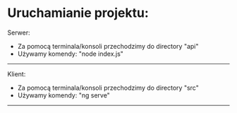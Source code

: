 # Uruchamianie projektu:

  Serwer:
- Za pomocą terminala/konsoli przechodzimy do directory "api"
- Używamy komendy: "node index.js"
___________________________________________________________________________________________________________________________________________________________________________________
 
  Klient:
- Za pomocą terminala/konsoli przechodzimy do directory "src"
- Używamy komendy: "ng serve"
___________________________________________________________________________________________________________________________________________________________________________________

